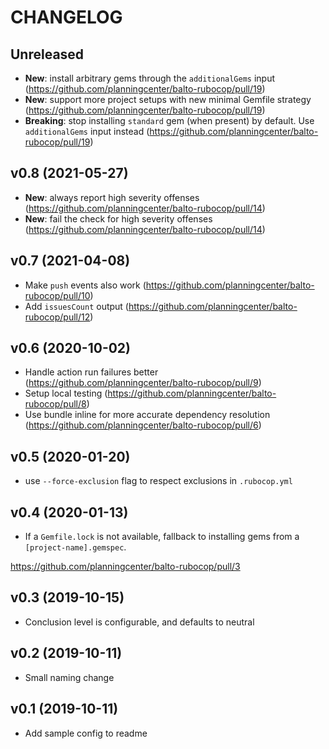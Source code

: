 # CHANGELOG

## Unreleased

- **New**: install arbitrary gems through the `additionalGems` input (https://github.com/planningcenter/balto-rubocop/pull/19)
- **New**: support more project setups with new minimal Gemfile strategy (https://github.com/planningcenter/balto-rubocop/pull/19)
- **Breaking**: stop installing `standard` gem (when present) by default. Use `additionalGems` input instead (https://github.com/planningcenter/balto-rubocop/pull/19)

## v0.8 (2021-05-27)

- **New**: always report high severity offenses (https://github.com/planningcenter/balto-rubocop/pull/14)
- **New**: fail the check for high severity offenses (https://github.com/planningcenter/balto-rubocop/pull/14)

## v0.7 (2021-04-08)

- Make `push` events also work (https://github.com/planningcenter/balto-rubocop/pull/10)
- Add `issuesCount` output (https://github.com/planningcenter/balto-rubocop/pull/12)

## v0.6 (2020-10-02)

- Handle action run failures better (https://github.com/planningcenter/balto-rubocop/pull/9)
- Setup local testing (https://github.com/planningcenter/balto-rubocop/pull/8)
- Use bundle inline for more accurate dependency resolution (https://github.com/planningcenter/balto-rubocop/pull/6)

## v0.5 (2020-01-20)

- use `--force-exclusion` flag  to respect exclusions in `.rubocop.yml`

## v0.4 (2020-01-13)

- If a `Gemfile.lock` is not available, fallback to installing gems from a `[project-name].gemspec`.

https://github.com/planningcenter/balto-rubocop/pull/3

## v0.3 (2019-10-15)

- Conclusion level is configurable, and defaults to neutral

## v0.2 (2019-10-11)

- Small naming change

## v0.1 (2019-10-11)

- Add sample config to readme

